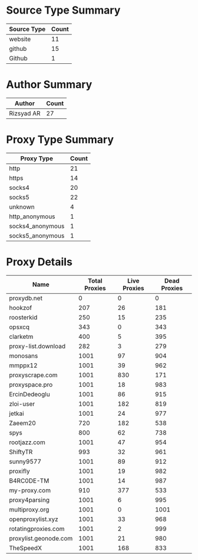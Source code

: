 # Source Type Summary

| Source Type | Count |
|-------------|-------|
| website | 11 |
| github | 15 |
| Github | 1 |


# Author Summary

| Author | Count |
|--------|-------|
| Rizsyad AR | 27 |


# Proxy Type Summary

| Proxy Type | Count |
|------------|-------|
| http | 21 |
| https | 14 |
| socks4 | 20 |
| socks5 | 22 |
| unknown | 4 |
| http_anonymous | 1 |
| socks4_anonymous | 1 |
| socks5_anonymous | 1 |


# Proxy Details

| Name | Total Proxies | Live Proxies | Dead Proxies |
|------|---------------|--------------|---------------|
| proxydb.net | 0 | 0 | 0 |
| hookzof | 207 | 26 | 181 |
| roosterkid | 250 | 15 | 235 |
| opsxcq | 343 | 0 | 343 |
| clarketm | 400 | 5 | 395 |
| proxy-list.download | 282 | 3 | 279 |
| monosans | 1001 | 97 | 904 |
| mmppx12 | 1001 | 39 | 962 |
| proxyscrape.com | 1001 | 830 | 171 |
| proxyspace.pro | 1001 | 18 | 983 |
| ErcinDedeoglu | 1001 | 86 | 915 |
| zloi-user | 1001 | 182 | 819 |
| jetkai | 1001 | 24 | 977 |
| Zaeem20 | 720 | 182 | 538 |
| spys | 800 | 62 | 738 |
| rootjazz.com | 1001 | 47 | 954 |
| ShiftyTR | 993 | 32 | 961 |
| sunny9577 | 1001 | 89 | 912 |
| proxifly | 1001 | 19 | 982 |
| B4RC0DE-TM | 1001 | 14 | 987 |
| my-proxy.com | 910 | 377 | 533 |
| proxy4parsing | 1001 | 6 | 995 |
| multiproxy.org | 1001 | 0 | 1001 |
| openproxylist.xyz | 1001 | 33 | 968 |
| rotatingproxies.com | 1001 | 2 | 999 |
| proxylist.geonode.com | 1001 | 21 | 980 |
| TheSpeedX | 1001 | 168 | 833 |
